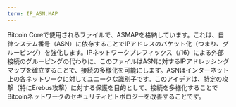 ```yaml
---
term: IP_ASN.MAP
---
```


Bitcoin Coreで使用されるファイルで、ASMAPを格納しています。これは、自律システム番号（ASN）に依存することでIPアドレスのバケット化（つまり、グルーピング）を強化します。IPネットワークプレフィックス（/16）による外部接続のグルーピングの代わりに、このファイルはASNに対するIPアドレッシングマップを確立することで、接続の多様化を可能にします。ASNはインターネット上の各ネットワークに対してユニークな識別子です。このアイデアは、特定の攻撃（特にErebus攻撃）に対する保護を目的として、接続を多様化することでBitcoinネットワークのセキュリティとトポロジーを改善することです。
